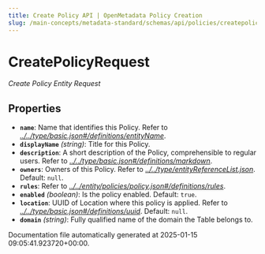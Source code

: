 ```yaml
---
title: Create Policy API | OpenMetadata Policy Creation
slug: /main-concepts/metadata-standard/schemas/api/policies/createpolicy
---
```


# CreatePolicyRequest

*Create Policy Entity Request*

## Properties

- **`name`**: Name that identifies this Policy. Refer to *[../../type/basic.json#/definitions/entityName](#/../type/basic.json#/definitions/entityName)*.
- **`displayName`** *(string)*: Title for this Policy.
- **`description`**: A short description of the Policy, comprehensible to regular users. Refer to *[../../type/basic.json#/definitions/markdown](#/../type/basic.json#/definitions/markdown)*.
- **`owners`**: Owners of this Policy. Refer to *[../../type/entityReferenceList.json](#/../type/entityReferenceList.json)*. Default: `null`.
- **`rules`**: Refer to *[../../entity/policies/policy.json#/definitions/rules](#/../entity/policies/policy.json#/definitions/rules)*.
- **`enabled`** *(boolean)*: Is the policy enabled. Default: `true`.
- **`location`**: UUID of Location where this policy is applied. Refer to *[../../type/basic.json#/definitions/uuid](#/../type/basic.json#/definitions/uuid)*. Default: `null`.
- **`domain`** *(string)*: Fully qualified name of the domain the Table belongs to.


Documentation file automatically generated at 2025-01-15 09:05:41.923720+00:00.
